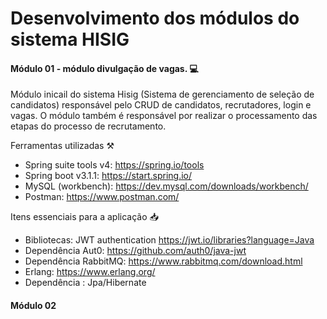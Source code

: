 # Desenvolvimento dos módulos do sistema HISIG 

#### Módulo 01 - módulo divulgação de vagas. 💻
 
Módulo inicail do sistema Hisig (Sistema de gerenciamento de seleção de candidatos) responsável pelo CRUD de candidatos, 
recrutadores, login e vagas. O módulo também é responsável por realizar o processamento das etapas do processo de recrutamento.

Ferramentas utilizadas ⚒️
* Spring suite tools v4: https://spring.io/tools
* Spring boot v3.1.1: https://start.spring.io/
* MySQL (workbench):  https://dev.mysql.com/downloads/workbench/
* Postman: https://www.postman.com/

Itens essenciais para a aplicação 📥
* Bibliotecas: JWT authentication https://jwt.io/libraries?language=Java
* Dependência Aut0: https://github.com/auth0/java-jwt
* Dependência RabbitMQ: https://www.rabbitmq.com/download.html
*   Erlang: https://www.erlang.org/
* Dependência : Jpa/Hibernate

#### Módulo 02


